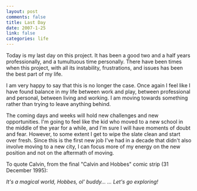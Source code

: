 ```yaml
--- 
layout: post
comments: false
title: Last Day
date: 2007-1-25
link: false
categories: life
---
```

Today is my last day on this project. It has been a good two and a half years professionally, and a tumultuous time personally. There have been times when this project, with all its instability, frustrations, and issues has been the best part of my life.

I am very happy to say that this is no longer the case. Once again I feel like I have found balance in my life between work and play, between professional and personal, between living and working. I am moving towards something rather than trying to leave anything behind.

The coming days and weeks will hold new challenges and new opportunities. I'm going to feel like the kid who moved to a new school in the middle of the year for a while, and I'm sure I will have moments of doubt and fear. However, to some extent I get to wipe the slate clean and start over fresh. Since this is the first new job I've had in a decade that didn't also involve moving to a new city, I can focus more of my energy on the new position and not on the aftermath of moving.

To quote Calvin, from the final "Calvin and Hobbes" comic strip (31 December 1995):

<cite>
It's a magical world, Hobbes, ol' buddy... ... Let's go exploring!
</cite>
